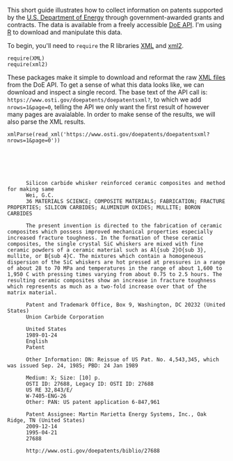 This short guide illustrates how to collect information on patents supported by the <a href="https://energy.gov/" target="blank">U.S. Department of Energy</a> through government-awarded grants and contracts. The data is available from a freely accessible <a href="https://www.osti.gov/home/XMLServices.html" target = "blank">DoE API</a>. I'm using <a href="https://www.r-project.org/" target="blank">R</a> to download and manipulate this data. 

To begin, you'll need to <code>require</code> the R libraries <a href="https://cran.r-project.org/web/packages/XML/index.html" target = "blank">XML</a> and <a href="https://cran.r-project.org/web/packages/xml2/index.html" target="blank">xml2</a>. 

```{r}
require(XML)
require(xml2)
```

These packages make it simple to download and reformat the raw <a href="https://en.wikipedia.org/wiki/XML" target="blank">XML files</a> from the DoE API. To get a sense of what this data looks like, we can download and inspect a single record. The base text of the API call is: <code>ht<i></i>tps://ww<i></i>w.osti.g<i></i>ov/doepatents/doepatentsxml?</code>, to which we add <code>nrows=1&page=0</code>, telling the API we only want the first result of however many pages are avaialable. In order to make sense of the results, we will also parse the XML results.

```{r}
xmlParse(read_xml('https://www.osti.gov/doepatents/doepatentsxml?nrows=1&page=0'))
```
<pre class="prettyprint pre-scrollable"><code>
<?xml version="1.0" encoding="UTF-8"?>
<rdf:RDF xmlns:rdf="http://www.w3.org/1999/02/22-rdf-syntax-ns#" xmlns:dc="http://purl.org/dc/elements/1.1/" xmlns:dcq="http://purl.org/dc/terms/">
  <records count="37220" morepages="true" start="1" end="1">
    <record rownumber="1">
      <dc:title>Silicon carbide whisker reinforced ceramic composites and method for making same</dc:title>
      <dc:creator>Wei, G.C.</dc:creator>
      <dc:subject>36 MATERIALS SCIENCE; COMPOSITE MATERIALS; FABRICATION; FRACTURE PROPERTIES; SILICON CARBIDES; ALUMINIUM OXIDES; MULLITE; BORON CARBIDES</dc:subject>
      <dc:subjectRelated/>
      <dc:description>The present invention is directed to the fabrication of ceramic composites which possess improved mechanical properties especially increased fracture toughness. In the formation of these ceramic composites, the single crystal SiC whiskers are mixed with fine ceramic powders of a ceramic material such as Al{sub 2}O{sub 3}, mullite, or B{sub 4}C. The mixtures which contain a homogeneous dispersion of the SiC whiskers are hot pressed at pressures in a range of about 28 to 70 MPa and temperatures in the range of about 1,600 to 1,950 C with pressing times varying from about 0.75 to 2.5 hours. The resulting ceramic composites show an increase in fracture toughness which represents as much as a two-fold increase over that of the matrix material.</dc:description>
      <dcq:publisher/>
      <dcq:publisherAvailability>Patent and Trademark Office, Box 9, Washington, DC 20232 (United States)</dcq:publisherAvailability>
      <dcq:publisherResearch>Union Carbide Corporation</dcq:publisherResearch>
      <dcq:publisherSponsor/>
      <dcq:publisherCountry>United States</dcq:publisherCountry>
      <dc:date>1989-01-24</dc:date>
      <dc:language>English</dc:language>
      <dc:type>Patent</dc:type>
      <dcq:typeQualifier/>
      <dc:relation>Other Information: DN: Reissue of US Pat. No. 4,543,345, which was issued Sep. 24, 1985; PBD: 24 Jan 1989</dc:relation>
      <dc:coverage/>
      <dc:format>Medium: X; Size: [10] p.</dc:format>
      <dc:identifier>OSTI ID: 27688, Legacy ID: OSTI ID: 27688</dc:identifier>
      <dc:identifierReport>US RE 32,843/E/</dc:identifierReport>
      <dcq:identifierDOEcontract>W-7405-ENG-26</dcq:identifierDOEcontract>
      <dc:identifierOther>Other: PAN: US patent application 6-847,961</dc:identifierOther>
      <dc:doi/>
      <dc:rights>Patent Assignee: Martin Marietta Energy Systems, Inc., Oak Ridge, TN (United States)</dc:rights>
      <dc:dateEntry>2009-12-14</dc:dateEntry>
      <dc:dateAdded>1995-04-21</dc:dateAdded>
      <dc:ostiId>27688</dc:ostiId>
      <dcq:identifier-purl type=""/>
      <dcq:identifier-citation>http://www.osti.gov/doepatents/biblio/27688</dcq:identifier-citation>
    </record>
  </records>
</rdf:RDF>
</code>
</pre>
